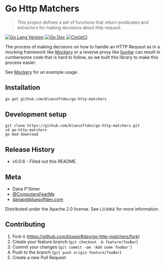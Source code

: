 # Go Http Matchers
> This project defines a set of functions that return predicates and extractors for making decisions about http request.

[![Go Lang Version](https://img.shields.io/badge/go-1.11.0-blue.svg?style=plastic)](http://golang.com)
[![Go Doc](https://img.shields.io/badge/godoc-reference-blue.svg?style=plastic)](https://godoc.org/github.com/bluesoftdev/go-http-matchers)
[![CircleCI](https://circleci.com/gh/bluesoftdev/go-http-matchers/tree/master.svg?style=svg)](https://circleci.com/gh/bluesoftdev/go-http-matchers/tree/master)

The process of making decisions on how to handle an HTTP Request as in a mocking framework like
[Mockery](http://github.com/bluesoftdev/mockery) or a reverse proxy like [Iluvitar](http://github.com/bluesoftdev/iluvitar)
can result in cumbersome code that is hard to follow, so we built this library to make this process easier.

See [Mockery](http://github.com/bluesoftdev/mockery) for an example usage.

## Installation

```sh
go get github.com/bluesoftdev/go-http-matchers
```

## Development setup

```
git clone https://github.com/bluesoftdev/go-http-matchers.git
cd go-http-matchers
go mod download
```

## Release History

* v0.0.6 - Filled out this README.

## Meta

* Dana P'Simer 
* [@ComputersFearMe](https://twitter.com/computersfearme) 
* danap@bluesoftdev.com

Distributed under the Apache 2.0 license. See ``LICENSE`` for more information.

## Contributing

1. Fork it (<https://github.com/bluesoftdev/go-http-matchers/fork>)
2. Create your feature branch (`git checkout -b feature/fooBar`)
3. Commit your changes (`git commit -am 'Add some fooBar'`)
4. Push to the branch (`git push origin feature/fooBar`)
5. Create a new Pull Request
